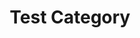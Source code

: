 ---
layout: list
title: "Test Category"
slug: testcategory
menu: true
order: 8
description: "This is a test category"
---